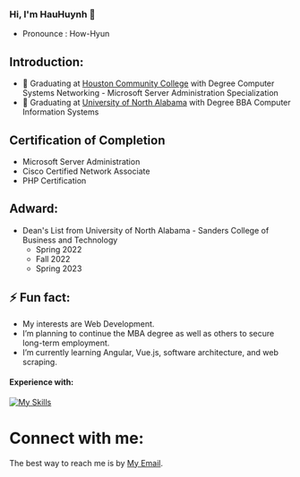 ### Hi, I'm HauHuynh 👋
- Pronounce : How-Hyun

## Introduction:
- 💼 Graduating at [Houston Community College](https://www.hccs.edu/) with Degree Computer Systems Networking - Microsoft Server Administration Specialization
- 💼 Graduating at [University of North Alabama](https://una.edu/) with Degree BBA Computer Information Systems

## Certification of Completion
- Microsoft Server Administration
- Cisco Certified Network Associate
- PHP Certification

## Adward: 
- Dean's List from University of North Alabama - Sanders College of Business and Technology
   + Spring 2022
   + Fall 2022
   + Spring 2023

## ⚡ Fun fact:
- My interests are Web Development.
- I’m planning to continue the MBA degree as well as others to secure long-term employment.
- I’m currently learning Angular, Vue.js, software architecture, and web scraping.

#### Experience with:
[![My Skills](https://skillicons.dev/icons?i=aws,bash,bootstrap,cs,codepen,css,discord,docker,eclipse,express,gcp,git,github,html,java,js,jquery,linkedin,linux,md,mongodb,mysql,nodejs,php,powershell,pr,py,replit,selenium,twitter,visualstudio,vscode,&perline=16&theme=dark,stackoverflow,heroku)](https://skillicons.dev)

# Connect with me:
The best way to reach me is by [My Email](mailto:huynhanhhau90@gmail.com).

